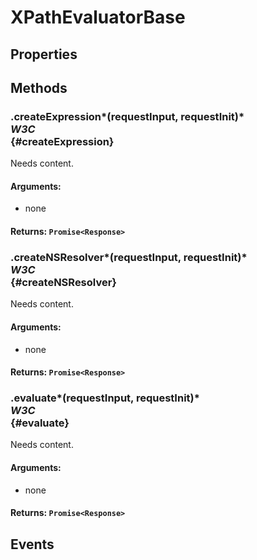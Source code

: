 # XPathEvaluatorBase

## Properties

## Methods

### .createExpression*(requestInput, requestInit)* <div class="specs"><i>W3C</i></div> {#createExpression}

Needs content.

#### **Arguments**:


 - none

#### **Returns**: `Promise<Response>`

### .createNSResolver*(requestInput, requestInit)* <div class="specs"><i>W3C</i></div> {#createNSResolver}

Needs content.

#### **Arguments**:


 - none

#### **Returns**: `Promise<Response>`

### .evaluate*(requestInput, requestInit)* <div class="specs"><i>W3C</i></div> {#evaluate}

Needs content.

#### **Arguments**:


 - none

#### **Returns**: `Promise<Response>`

## Events
